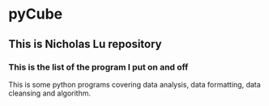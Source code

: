 pyCube
======

## This is Nicholas Lu repository


### This is the list of the  program I put on and off
This is some python programs covering data analysis, data formatting, data cleansing and algorithm.



